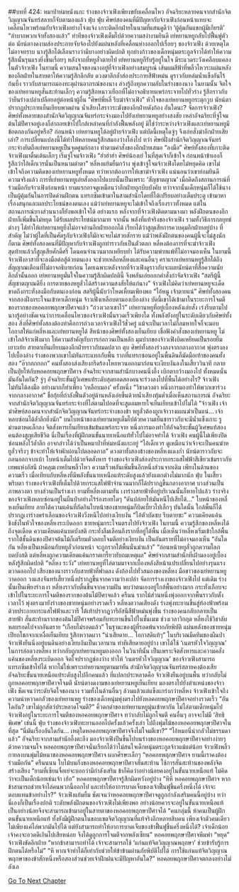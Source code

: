 ##บทที่ 424: หมาป่าห่มหนังแกะ
ร่างของจ้าวเฟิงเพียงขยับเคลื่อนไหว อัจฉริยะหลายคนจากสำนักจิตวิญญาณจันทร์สลายก็จับตามองแล้ว
ฟุ่บ ฟุ่บ
ศิษย์สองคนที่มีปัญหากับจ้าวเฟิงก่อนหน้าแทบจะเคลื่อนไหวพร้อมกับจ้าวเฟิงอย่างโจ่งแจ้ง เกาะติดอีกฝ่ายในนามที่แสนดูดีว่า ‘ผู้คุ้มกันแขกผู้มีเกียรติ’
“ลำบากพวกเจ้าทั้งสองแล้ว”
ท่าทีของจ้าวเฟิงเต็มไปด้วยความสง่างามยินดี
เย่หยานหยูกลับไปฟื้นฟูตัวต่อ นัยน์ตางดงามส่องประกายจับจ้องไปยังแผ่นหลังที่เคลื่อนห่างออกไปเรื่อยๆ ของจ้าวเฟิง
ด้วยเหตุใดไม่อาจทราบ
นางรู้สึกได้เลือนรางว่ามีบางอย่างผิดปกติ ทุกย่างก้าวของเด็กหนุ่มตระกูลจ้าวได้ทำให้ความรู้สึกนั้นรุนแรงยิ่งขึ้นเรื่อยๆ
หลังจากที่หยูลั่วตายไป เย่หยานหยูก็รับรู้อยู่ในใจ มีระแวดระวังเคลือบแคลงในตัวจ้าวเฟิง
ในยามนี้
ความสนใจของนางอยู่ที่จ้าวเฟิงอย่างสมบูรณ์
เส้นผมสีฟ้าที่พลิ้วไหวระแผ่นหลังของอีกฝ่ายในสายตาให้ความรู้สึกลึกลับ
ดวงตาลึกล้ำส่องประกายสีฟ้าหม่น ดูราวกับหล่มน้ำแข็งอันไร้ก้นบึ้ง ราวกับสามารถมองทะลุผ่านอาภรณ์ของนาง ล่วงรู้ถึงทุกความลับในร่างของนาง
ในยามนั้น
จิตใจของเย่หยานหยูสั่นสะท้านเล็กๆ ความรู้สึกหนาวเยือกที่ไม่อาจอธิบายแพร่กระจายไปทั่วร่าง รู้สึกราวกับว่ายืนร่างเปล่าเปลือยอยู่ต่อหน้าผู้อื่น
“ศิษย์พี่หลี่ รีบฆ่าจ้าวเฟิง”
หัวใจของเย่หยานหยูกระตุกวูบ นัยน์ตาปรากฏประกายเย็นเยียบพาดผ่าน น้ำเสียงใสราวระฆังของอีกฝ่ายดังก้อง
อันใดนะ? จัดการจ้าวเฟิง?
ศิษย์ทั้งหลายของสำนักจิตวิญญาณจันทร์กระจ่างมองไปยังเย่หยานหยูอย่างสงสัย เหล่าอัจฉริยะที่จู่โจมต้นไม้ปีศาจอยู่เองก็ล่าถอยเข้าไปใกล้เหล่าคนที่กำลังฟื้นพลังอยู่
มิใช่ว่าระหว่างจ้าวเฟิงและเย่หยานหยูมีข้อตกลงกันอยู่หรือ?
ก่อนหน้า เย่หยานหยูได้อยู่ฝ่ายจ้าวเฟิง แต่บัดนี้เหตุใดจู่ๆ จึงเอ่ยสั่งฆ่าอีกฝ่ายเสียเล่า?
การเปลี่ยนแปลงนี้ได้ทำให้หลายคนรู้สึกสมองว่างโล่งไป
ทว่า
ศิษย์ฝั่งสำนักจิตวิญญาณจันทร์กระจ่างยึดถือเย่หยานหยูเป็นจุดศูนย์กลาง ทำตามคำสั่งของอีกฝ่ายเสมอ
“ลงมือ”
ศิษย์ทั้งสองที่เกาะติดจ้าวเฟิงมาตื่นเต้นเล็กๆ เริ่มจู่โจมจ้าวเฟิง
“ฮ่าฮ่าฮ่า ศิษย์น้องเย่ ในที่สุดเจ้าก็เข้าใจ ก่อนหน้าข้าเองก็รู้สึกว่าไอ้เด็กเวรนั่นเป็นหนามตำตา”
หลี่หงแย้มยิ้มกว้าง พุ่งเข้าจู่โจมจ้าวเฟิงโดยไม่หยุดคิด
เขาไม่เข้าใจถึงความคิดของเย่หยานหยูทั้งหมด ทว่าหากต้องการให้เขาฆ่าจ้าวเฟิง แน่นอนว่าเขาย่อมยินดี
ความจริงแล้ว
การที่เย่หยานหยูเอ่ยสั่งออกไปแบบนั้นเป็นเพราะ ‘สัญชาตญาณ’
เมื่อคิดถึงสถานการณ์ที่ร่วมมือกับจ้าวเฟิงก่อนหน้า ยามแรกอาจดูเหมือนว่าอีกฝ่ายถูกบีบบังคับ ทว่าจากนั้นเด็กหนุ่มก็ได้ใช้นางเป็นผู้คุ้มกันในการปิดด่านฝึกตน แทรกซึมเข้ามาในสามสำนักโดยที่ได้เปรียบอย่างเต็มประตู เข้ามาหาเรื่องสนุกและผลประโยชน์ของตนเอง
แม้ว่าเย่หยานหยูจะไม่เข้าใจถึงเรื่องราวทั้งหมด แต่ในสถานการณ์บางส่วนนางก็ยังพอเข้าใจได้
อย่างแรก หลังจากที่จ้าวเฟิงติดตามนางมา พลังฝึกตนของอีกฝ่ายก็เพิ่มขึ้นไม่หยุด ได้รับผลประโยชน์มากมาย
จากนั้น พลังที่แท้จริงของจ้าวเฟิง รวมทั้งวิธีการกลยุทธ์ต่างๆ ได้ทำให้เย่หยานหยูยิ่งไม่อาจอ่านอีกฝ่ายออกได้ เรียกได้ว่าสูญเสียการควบคุมอีกฝ่ายอยู่บ้าง
ที่สำคัญ
ไม่ว่าผู้ใดที่เป็นศัตรูกับจ้าวเฟิงก็มักจะจบไม่สวยสักราย แม้ว่าพลังฝึกตนของคนผู้นี้จะไม่สูงนักก็ตาม
ศิษย์ทั้งสองคนที่มีปัญหากับจ้าวเฟิงถูกทำราวกับเป็นตัวตลก
หลี่หงต้องการที่จะฆ่าจ้าวเฟิง สุดท้ายแล้วก็สูญเสียศักดิ์ศรี โดนคนจำนวนมากเหยียบย่ำ ได้รับความพ่ายแพ้ที่ไม่อาจมองเห็น
ในยามนี้
จ้าวเฟิงอาสาที่จะลงมือต่อสู้ด้วยตนเอง จะช่วยเหลือหลี่หงและคนอื่นๆ คราแรกเย่หยานหยูรู้สึกได้ถึงสัญญาณเตือนที่ไม่อาจอธิบายก่อน โดยเฉพาะหลังจากที่จ้าวเฟิงดูราวกับจะเผยนัยน์ตาที่สื่อความนัยลึกล้ำนั้นออก
เย่หยานหยูมั่นใจในความรู้สึกผิดปกตินี้ จึงพลันเอ่ยออกคำสั่งกำจัดจ้าวเฟิง
“สตรีผู้นี้สัญชาตญาณดียิ่ง การตายของหยูลั่วได้สร้างความสงสัยให้แก่นาง”
จ้าวเฟิงไม่คิดว่าเย่หยานหยูจะเด็ดขาดถึงกระทั่งลงมือกับตนเองก่อน
สตรีผู้นี้นับว่าโหดเหี้ยมเพียงพอ
“ไอ้หนู เจ้าตายแน่”
ศิษย์ทั้งสองคนจากสองฝั่งกระโจนเข้าหาเด็กหนุ่ม
จ้าวเฟิงเหลือบตามองเบื้องล่าง บัดนี้เขาได้เข้ามาในระยะการโจมตีของรากของหอคอยพฤกษาปีศาจแล้ว
“ถ่วงเวลาเขาไว้”
เย่หยานหยูที่อยู่เบื้องหลังเอ่ยสั่ง เร่งรีบตามไป
นางรู้อย่างชัดเจนว่าการเคลื่อนไหวของจ้าวเฟิงนั้นรวดเร็วเพียงใด ทั้งพลังยังอยู่ในระดับเดียวกับศิษย์ทั้งสอง
สิ่งที่ศิษย์ทั้งสองต้องทำคือการถ่วงเวลาจ้าวเฟิงไว้ชั่วครู่ แม้จะเป็นเวลาไม่กี่ลมหายใจก็จะมอบโอกาสให้แก่หลี่หงและเย่หยานหยูได้
สีหน้าของศิษย์ทั้งสองเย็นเยียบ เชื่อฟังคำสั่งของเย่หยานหยู ไม่เข้าใกล้จ้าวเฟิงมาก ให้ความสำคัญกับการก่อกวนเป็นหลัก
มุมปากของจ้าวเฟิงบิดเหยียดเป็นรอยยิ้มเยาะเย้ย สายตาเย็นเยียบมองอีกฝ่ายราวกับมดปลวก
ตุบ
ศิษย์ทั้งสองร่วงลงจากกลางอากาศ พุ่งตรงลงไปเบื้องล่าง
ร่างของพวกเขาไม่ทันกระแทกกับพื้น รากที่แทรกซอนอยู่ในพื้นดินก็มัดมือเท้าของคนทั้งสอง
“อ๊ากกกกกก”
คนทั้งสองส่งเสียงกรีดร้องโหยหวนออกมาก่อนจะเงียบงันลงในเสี้ยววินาที กลายเป็นปุ๋ยให้กับหอคอยพฤกษาปีศาจ
อัจฉริยะจากสามสำนักบางคนนิ่งอึ้ง เบิกตากว้างมองไป
ทั้งหมดนั่นมันอันใดกัน?
จู่ๆ อัจฉริยะขั้นผู้วิเศษแท้ระดับสุดยอดสองคนจะร่วงลงไปที่พื้นได้อย่างไร?
จ้าวเฟิงไม่ทันได้ลงมือ อย่างมากก็ทำเพียง ‘เหลือบมอง’ ครั้งหนึ่ง
“วิชาดวงตา หนึ่งการมองทำให้พวกเขาร่วงจากกลางอากาศ”
ชื่อกุ้ยที่กำลังฟื้นตัวอยู่ด้านหลังเอ่ยขึ้นด้วยน้ำเสียงทุ้มต่ำเมื่อเห็นสถานการณ์
อัจฉริยะจากสำนักจิตวิญญาณจันทร์กระจ่างที่ไล่ตามไปอดที่จะสูดลมหายใจเย็นเยียบเข้าไปไม่ได้
“จ้าวเฟิง เจ้าฆ่าศิษย์สองคนจากสำนักจิตวิญญาณจันทร์กระจ่างของข้า หยูลั่วต้องถูกเจ้าวางแผนฆ่าเป็นแน่... เจ้าหลบซ่อนได้ล้ำลึกยิ่งนัก”
บนใบหน้าของเย่หยานหยูเต็มไปด้วยความเย็นชาราวกับจะมีน้ำแข็งเกาะ รูม่านตาหดเล็กลง จิตสังหารเย็นเยียบเข้มข้นแพร่กระจาย
หนึ่งการมองทำให้อัจฉริยะขั้นผู้วิเศษแท้สองคนต้องสูญเสียชีวิต นี่เป็นเรื่องที่ผู้ฝึกตนขั้นนายเหนือแท้ทั่วไปไม่อาจทำได้
จ้าวเฟิง คนผู้นี้ไม่เพียงปิดซ่อนพลังไว้ล้ำลึก อาจกล่าวได้ว่าเป็นหมาป่าที่ห่มหนังแกะอยู่
“ไอ้เด็กเวร ดูเหมือนว่าเจ้าจะเป็นคนฆ่าหยูลั่วจริงๆ ข้าจะทำให้เจ้าพักผ่อนไปตลอดกาล”
ดวงตาทั้งสองข้างของหลี่หงแดงก่ำ นัยน์ตาราวกับจะถลนออกจากเบ้า ใบหน้าเต็มไปด้วยจิตสังหาร
ร่างของจ้าวเฟิงส่องประกายกระแสไฟฟ้าสีเขียวเข้มราวกับเทพแห่งอัสนี ผ้าคลุมเงาหยินพลิ้วไหว ความเร็วพลันเพิ่มขึ้นอีกหนึ่งส่วนจากเดิม
เพียงในด้านของความเร็ว เมื่อเทียบกับหลี่หงที่มีพลังขั้นนายเหนือแท้ระดับสูงแล้วยังแตกต่างไม่มากนัก
ฟุ่บ
ในเสี้ยวพริบตา ร่างของจ้าวเฟิงที่เต็มไปด้วยกระแสไฟฟ้าจำนวนมากก็ได้ปรากฏขึ้นกลางอากาศ บางส่วนเป็นภาพลวงตา บางส่วนเป็นร่างเงา
ยามที่หลี่หงตามทัน เงาร่างสายฟ้าที่อยู่บริเวณนั้นก็หายไปแล้ว
ร่างจริงของจ้าวเฟิงหลบซ่อนอยู่ในผืนป่าอย่างไร้ร่องรอยใดๆ
“ดันปล่อยให้มันหนีไปเสียได้...”
ใบหน้าของหลี่หงเย็นเยียบ ภายใต้ความแค้นที่กัดกินใบหน้าของชายหนุ่มก็บิดเบี้ยวไปเล็กๆ
ทันใดนั้น ใกล้พื้นก็ได้ปรากฏเงาร่างพร่าเลือนของจ้าวเฟิงวิ่งหนีไปอย่างเงียบงัน
“ไอ้ตัวบัดซบ รีบตายซะ”
ความเคียดแค้นชิงชังในหัวใจของหลี่หงระเบิดออก ชายหนุ่มกระโจนตรงไปยังจ้าวเฟิง
ในยามนี้
ความรู้สึกของหลี่หงได้ถึงจุดเดือด ความเคียดแค้นบดบังสติ กระทั่งลืมเลือนถึงรากที่อยู่ใต้พื้น
เมื่อเห็นว่าหลี่หงเริ่มเข้าใกล้พื้น รากใต้ชั้นดินของปีศาจต้นไม้ก็เตรียมตัวลอบโจมตีอย่างเงียบงัน เป็นอันตรายที่ไม่อาจมองเห็น
“อันใดกัน หลี่หงเป็นเหมือนกับหยูลั่วก่อนหน้า จะถูกรากใต้พื้นนั่นฆ่าแล้ว”
“ก่อนหน้าหยูลั่วถูกความโลภบดบังสติ แต่หลี่หงถูกความเคียดแค้นกราดเกรี้ยวทับถมเหตุผล”
ศิษย์จากสามสำนักที่เฝ้ามองอยู่เบื้องหลังรู้สึกผิดปกติ
“หลี่หง ระวัง”
เย่หยานหยูที่ไล่ตามมาจากเบื้องหลังสีหน้าแปรเปลี่ยนไปอย่างรุนแรง ตวาดออกไป
เสียงของนางราวกับสายฟ้าที่ฟาดลง ดังก้องไปทั่วสมองของหลี่หง
มือขาวของเย่หยานหยูวาดออก วงแสงจันทร์เสี้ยวหนึ่งปรากฏขึ้นจากความว่างเปล่า จัดการร่างเงาของจ้าวเฟิงไป
แต่เดิม
ร่างนั้นเป็นเพียงร่างเงา
หลี่หงราวกับตื่นขึ้นจากความฝัน พบว่าตนเองอยู่ใกล้พื้นอย่างมาก กระทั่งเกือบจะเข้าไปในระยะการโจมตีของรากของต้นไม้ปีศาจแล้ว
ครืนน
รากไม้ส่วนหนึ่งพุ่งออกจากพื้นราวกับตั้งเวลาไว้ พุ่งตรงมายังร่างของชายหนุ่มอย่างรวดเร็ว
หลี่หงตวาดเสียงดัง ร่างพุ่งทะยานขึ้นสู่ท้องฟ้าพร้อมด้วยประกายกระแสไฟฟ้าและวารี ใต้เท้าปรากฏวารีอัสนีสีฟ้าหม่นพุ่งขึ้น ร่างของคนกลับกลายเป็นสายฟ้า สั่นสะท้านรากของต้นไม้ปีศาจพร้อมกับทะยานขึ้นไปในชั้นเมฆ
ช่วงเวลาวิกฤต
หลี่หงใช้วิชาลับหลบรอดไปจากอันตราย
“เกือบไม่รอดแล้ว”
ในฐานะของผู้ที่รอดพ้นจากภัยพิบัติ แผ่นหลังของชายหนุ่มเปียกโชกจากเหงื่อเย็นเยียบ รู้สึกหวาดผวา
“น่าเสียดาย... โอกาสดีแท้ๆ”
ในบริเวณมืดทึมของผืนป่า จ้าวเฟิงยืนนิ่งอยู่บนดินอย่างเงียบงันเป็นเวลานาน ท่าทีเสียดายอยู่บ้าง
เขาได้ใช้ ‘เนตรหัวใจวิญญาณ’ ในการล่อลวงหลี่หง ทว่ากลับถูกเย่หยานหยูมองออก
ในวินาทีนั้น เป็นเพราะจิตสังหารและความคลั่งแค้นของหลี่หงระเบิดออก จิตใจปรากฏช่องว่าง ทำให้ ‘เนตรหัวใจวิญญาณ’ ของจ้าวเฟิงสามารถแทรกซึมเข้าไปได้
หากไม่ใช่เพราะเย่หยานหยูตามมาทัน สำนักจิตวิญญาณจันทร์สลายคงต้องเสียอัจฉริยะขั้นนายเหนือแท้ระดับสูงไปอีกคนแล้ว
ที่แปลกประหลาดคือ
จ้าวเฟิงยืนอยู่บนพื้น ทว่ากลับไม่ถูกหอคอยพฤกษาปีศาจโจมตี
นัยน์ตางดงามของเย่หยานหยูเย็นเยียบ มองตรงไปยังตำแหน่งของจ้าวเฟิง
ชัดเจนว่าระดับจิตใจของนาง รวมทั้งในด้านอื่นๆ ล้วนแล้วแต่แข็งแกร่งกว่าหลี่หง
จ้าวเฟิงเข้าใจถึงความน่าหวาดกลัวของเย่หยานหยู ร่างของเด็กหนุ่มพุ่งตรงไปยังหอคอยพฤกษาปีศาจอย่างรวดเร็ว
“อันใดกัน? เขาไม่ถูกสัตว์ประหลาดโจมตี?”
คิ้วดกดำของเย่หยานหยูมุ่นเข้าหากัน ไม่ไล่ตามเด็กหนุ่มไป
จ้าวเฟิงอยู่ในระยะการโจมตีของหอคอยพฤกษาปีศาจ ทว่ากลับไม่ถูกโจมตี คนอื่นๆ อาจจะไม่มี ‘สิทธิพิเศษ’ เช่นนี้
ฟุ่บ
ร่างของจ้าวเฟิงทะยานออกไปครั้งแล้วครั้งเล่า ไปถึงพุ่มไม้ของหอคอยพฤกษาปีศาจในที่สุด
“นี่มันเรื่องอันใดกัน... เหตุใดหอคอยพฤกษาปีศาจจึงไม่โจมตีเขา?”
“ไอ้หมอนี่น่ากลัวไม่ธรรมดาแล้ว”
อัจฉริยะจากสามสำนักอึ้งตะลึง มองจ้าวเฟิงปีนขึ้นไปบนร่างของหอคอยพฤกษาปีศาจอย่างง่ายๆ ด้วยความจนใจ
หอคอยพฤกษาปีศาจนั่นเรียกได้ว่าไม่สนใจเด็กหนุ่มตระกูลจ้าวแม้แต่น้อย
จ้าวเฟิงพลิ้วกายลงบนพุ่มไม้หนาของหอคอยพฤกษาปีศาจ ผงกศีรษะเล็กๆ “หอคอยพฤกษาปีศาจ ยามนี้เราคงต้องร่วมมือกัน”
ครืนนนน
ใบไม้บนกิ่งของหอคอยพฤกษาปีศาจสั่นสะท้าน ใช้การสั่นสะท้านของพลังจิตสร้างเสียง
“ยามที่เซียนจื่อเย่จะบอกว่ามีกำลังเสริม ข้าก็คิดว่าอย่างน้อยคงอยู่ในขั้นนายเหนือแท้ ไม่คิดว่าจะเป็นเด็กน้อยเช่นเจ้า เฮ้อ”
หอคอยพฤกษาปีศาจรู้สึกผิดหวังอยู่บ้าง
“หึหึ หอคอยพฤกษาปีศาจ หากข้าสามารถช่วยเจ้าไล่คนพวกนี้ออกไป และทำให้อาการบาดเจ็บของเจ้าฟื้นฟูขึ้นครึ่งหนึ่งได้ เจ้าจะตอบแทนข้าอย่างไร?”
จ้าวเฟิงแย้มยิ้ม
ชัดเจนว่าหอคอยพฤกษาปีศาจดูถูกกำลังเสริมคนนี้อยู่บ้าง
ทว่านี่เองก็เป็นเรื่องปกติ ระดับพลังฝึกตนของจ้าวเฟิงไม่เพียงพอ อย่างน้อยควรจะอยู่ในขั้นนายเหนือแท้เป็นอย่างน้อยจึงจะสามารถเข้ามาอยู่ในสายตาของหอคอยพฤกษาปีศาจได้
“คนกลุ่มนี้ ห้าคนเป็นผู้ฝึกตนขั้นนายเหนือแท้ ทั้งยังมีผู้ฝึกตนในขอบเขตจิตวิญญาณที่แท้จริงอีกหลายสิบคน เพียงเจ้าตัวคนเดียวไม่เพียงแค่ไล่พวกมันไปได้ แต่ยังสามารถทำให้อาการบาดเจ็บของข้าฟื้นฟูขึ้นครึ่งหนึ่งได้? เจ้าเด็กน้อย เจ้าคงจะอวดดีเกินไปเสียหน่อย จึงได้ดูถูกการโจมตีจากพลังเซียน”
หอคอยพฤกษาปีศาจพึมพำ
“หยุด”
จ้าวเฟิงขัดอีกฝ่าย “หากข้าสามารถทำได้ เจ้าจะสามารถใช้ ‘แก่นแท้จิตวิญญาณพฤกษา’ ช่วยข้ารับรู้การฝึกตนได้หรือไม่”
“หึ หากเจ้าทำได้ก็เท่ากับช่วยให้ข้าข้ามผ่านภัยพิบัติไปได้ การใช้แก่นแท้จิตวิญญาณพฤกษาของข้าสักหนึ่งหรือสองส่วนช่วยเจ้าฝึกฝนจะมีปัญหาอันใด?”
หอคอยพฤกษาปีศาจตกลงอย่างไม่ลังเล


[Go To Next Chapter]( ./204.md)